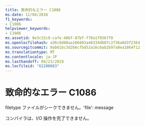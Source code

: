 ```yaml
---
title: 致命的なエラー C1086
ms.date: 11/04/2016
f1_keywords:
- C1086
helpviewer_keywords:
- C1086
ms.assetid: 8e3c32c9-cafe-48bf-87bf-f70a1f0367f0
ms.openlocfilehash: a36c8d80aa160403a48334d607c2f36a8d3f2364
ms.sourcegitcommit: 0ab61bc3d2b6cfbd52a16c6ab2b97a8ea1864f12
ms.translationtype: MT
ms.contentlocale: ja-JP
ms.lasthandoff: 04/23/2019
ms.locfileid: "62208683"
---
```

# <a name="fatal-error-c1086"></a>致命的なエラー C1086

filetype ファイルがシークできません。'file': message

コンパイラは、I/O 操作を完了できません。
